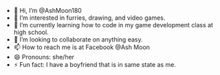 - 👋 Hi, I’m @AshMoon180
- 👀 I’m interested in furries, drawing, and video games.
- 🌱 I’m currently learning how to code in my game development class at high school.
- 💞️ I’m looking to collaborate on anything easy.
- 📫 How to reach me is at Facebook @Ash Moon
- 😄 Pronouns: she/her
- ⚡ Fun fact: I have a boyfriend that is in same state as me.

<!---
AshMoon180/AshMoon180 is a ✨ special ✨ repository because its `README.md` (this file) appears on your GitHub profile.
You can click the Preview link to take a look at your changes.
--->
